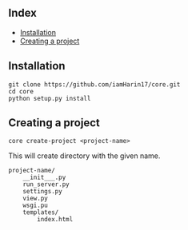 ## Index
* [Installation](#installation)
* [Creating a project](#creating-a-project)

## Installation
```
git clone https://github.com/iamHarin17/core.git
cd core
python setup.py install
```

## Creating a project
```
core create-project <project-name>
```
This will create directory with the given name.
```
project-name/
    __init___.py
    run_server.py
    settings.py
    view.py
    wsgi.pu
    templates/
        index.html
```
